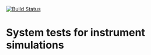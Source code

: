 <!--- [![Build Status](https://travis-ci.org/mcvine/systemtests-instruments.svg?branch=master)](https://travis-ci.org/mcvine/systemtests-instruments) --->

[![Build Status](http://35.168.96.122:8080/job/systemtests-instruments/badge/icon)](http://35.168.96.122:8080/job/systemtests-instruments/)

# System tests for instrument simulations
